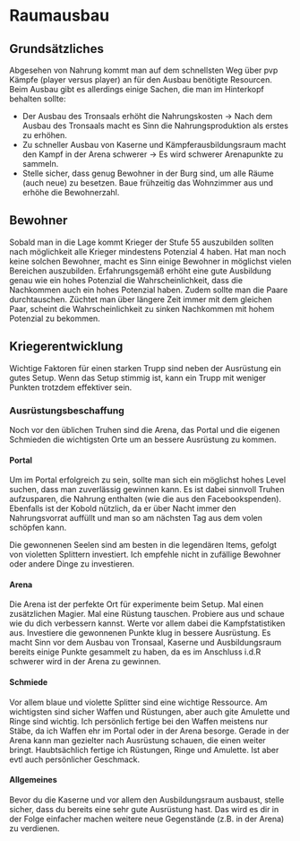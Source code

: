 # Raumausbau
## Grundsätzliches
Abgesehen von Nahrung kommt man auf dem schnellsten Weg über pvp Kämpfe (player versus player) an für den Ausbau benötigte Resourcen. Beim Ausbau gibt es allerdings einige Sachen, die man im Hinterkopf behalten sollte:

- Der Ausbau des Tronsaals erhöht die Nahrungskosten -> Nach dem Ausbau des Tronsaals macht es Sinn die Nahrungsproduktion als erstes zu erhöhen.
- Zu schneller Ausbau von Kaserne und Kämpferausbildungsraum macht den Kampf in der Arena schwerer -> Es wird schwerer Arenapunkte zu sammeln.
- Stelle sicher, dass genug Bewohner in der Burg sind, um alle Räume (auch neue) zu besetzen. Baue frühzeitig das Wohnzimmer aus und erhöhe die Bewohnerzahl.

## Bewohner
Sobald man in die Lage kommt Krieger der Stufe 55 auszubilden sollten nach möglichkeit alle Krieger mindestens Potenzial 4 haben. Hat man noch keine solchen Bewohner, macht es Sinn einige Bewohner in möglichst vielen Bereichen auszubilden. Erfahrungsgemäß erhöht eine gute Ausbildung genau wie ein hohes Potenzial die Wahrscheinlichkeit, dass die Nachkommen auch ein hohes Potenzial haben. Zudem sollte man die Paare durchtauschen. Züchtet man über längere Zeit immer mit dem gleichen Paar, scheint die Wahrscheinlichkeit zu sinken Nachkommen mit hohem Potenzial zu bekommen.

## Kriegerentwicklung
Wichtige Faktoren für einen starken Trupp sind neben der Ausrüstung ein gutes Setup. Wenn das Setup stimmig ist, kann ein Trupp mit weniger Punkten trotzdem effektiver sein.

### Ausrüstungsbeschaffung
Noch vor den üblichen Truhen sind die Arena, das Portal und die eigenen Schmieden die wichtigsten Orte um an bessere Ausrüstung zu kommen.

#### Portal
Um im Portal erfolgreich zu sein, sollte man sich ein möglichst hohes Level suchen, dass man zuverlässig gewinnen kann. Es ist dabei sinnvoll Truhen aufzusparen, die Nahrung enthalten (wie die aus den Facebookspenden). Ebenfalls ist der Kobold nützlich, da er über Nacht immer den Nahrungsvorrat auffüllt und man so am nächsten Tag aus dem volen schöpfen kann.

Die gewonnenen Seelen sind am besten in die legendären Items, gefolgt von violetten Splittern investiert. Ich empfehle nicht in zufällige Bewohner oder andere Dinge zu investieren.

#### Arena
Die Arena ist der perfekte Ort für experimente beim Setup. Mal einen zusätzlichen Magier. Mal eine Rüstung tauschen. Probiere aus und schaue wie du dich verbessern kannst. Werte vor allem dabei die Kampfstatistiken aus. Investiere die gewonnenen Punkte klug in bessere Ausrüstung. Es macht Sinn vor dem Ausbau von Tronsaal, Kaserne und Ausbildungsraum bereits einige Punkte gesammelt zu haben, da es im Anschluss i.d.R schwerer wird in der Arena zu gewinnen.

#### Schmiede
Vor allem blaue und violette Splitter sind eine wichtige Ressource. Am wichtigsten sind sicher Waffen und Rüstungen, aber auch gite Amulette und Ringe sind wichtig. Ich persönlich fertige bei den Waffen meistens nur Stäbe, da ich Waffen ehr im Portal oder in der Arena besorge. Gerade in der Arena kann man gezielter nach Ausrüstung schauen, die einen weiter bringt. Haubtsächlich fertige ich Rüstungen, Ringe und Amulette. Ist aber evtl auch persönlicher Geschmack.

#### Allgemeines
Bevor du die Kaserne und vor allem den Ausbildungsraum ausbaust, stelle sicher, dass du bereits eine sehr gute Ausrüstung hast. Das wird es dir in der Folge einfacher machen weitere neue Gegenstände (z.B. in der Arena) zu verdienen.
